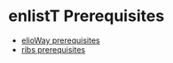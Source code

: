# enlistT Prerequisites

- [elioWay prerequisites](/prerequisites.html)
- [ribs prerequisites](/ribs/prerequisites.html)
